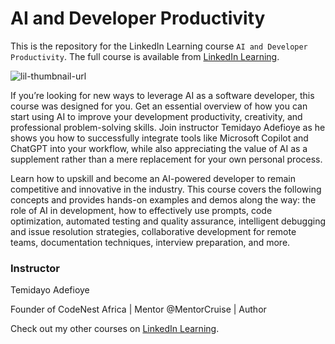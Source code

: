 # AI and Developer Productivity
This is the repository for the LinkedIn Learning course `AI and Developer Productivity`. The full course is available from [LinkedIn Learning][lil-course-url].

![lil-thumbnail-url]

<p>If you’re looking for new ways to leverage AI as a software developer, this course was designed for you. Get an essential overview of how you can start using AI to improve your development productivity, creativity, and professional problem-solving skills. Join instructor Temidayo Adefioye as he shows you how to successfully integrate tools like Microsoft Copilot and ChatGPT into your workflow, while also appreciating the value of AI as a supplement rather than a mere replacement for your own personal process.</p><p>Learn how to upskill and become an AI-powered developer to remain competitive and innovative in the industry. This course covers the following concepts and provides hands-on examples and demos along the way: the role of AI in development, how to effectively use prompts, code optimization, automated testing and quality assurance, intelligent debugging and issue resolution strategies, collaborative development for remote teams, documentation techniques, interview preparation, and more.</p>

### Instructor

Temidayo Adefioye

Founder of CodeNest Africa | Mentor @MentorCruise | Author                 

Check out my other courses on [LinkedIn Learning](https://www.linkedin.com/learning/instructors/temidayo-adefioye?u=104).

[lil-course-url]: https://www.linkedin.com/learning/ai-and-developer-productivity
[lil-thumbnail-url]: https://media.licdn.com/dms/image/D560DAQFXw8VOLfLmtw/learning-public-crop_675_1200/0/1715191910801?e=2147483647&v=beta&t=3WBiJ-iMratUneH12lLMImS10OE3mnUF-vX_jCTIzf4

